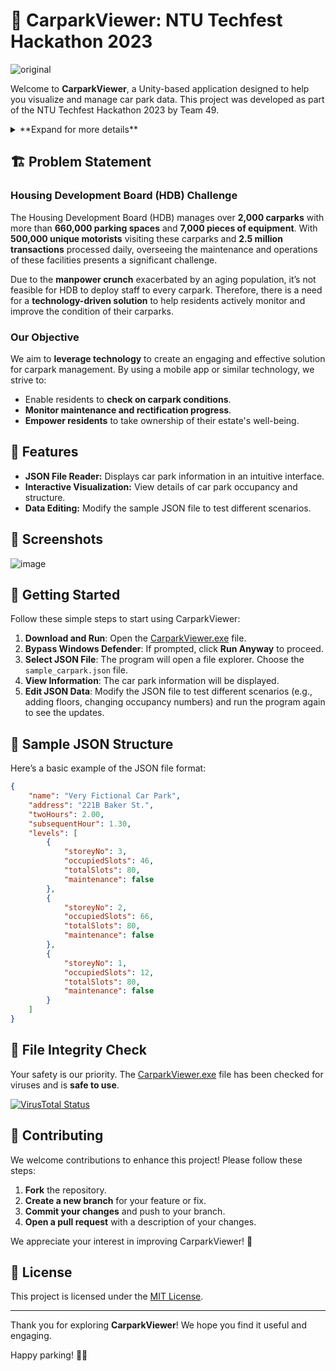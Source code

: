 # 🚗 CarparkViewer: NTU Techfest Hackathon 2023

![original](https://github.com/user-attachments/assets/8a53a0b8-f1d2-4672-a217-4404a1b911df)

Welcome to **CarparkViewer**, a Unity-based application designed to help you visualize and manage car park data. This project was developed as part of the NTU Techfest Hackathon 2023 by Team 49.

<details>
  <summary>**Expand for more details**</summary>

  ## More Information

  - This is a detailed explanation of the feature.
  - Here’s another detail about it.
  - Additional information can be added here.

</details>

## 🏗️ Problem Statement

### **Housing Development Board (HDB) Challenge**

The Housing Development Board (HDB) manages over **2,000 carparks** with more than **660,000 parking spaces** and **7,000 pieces of equipment**. With **500,000 unique motorists** visiting these carparks and **2.5 million transactions** processed daily, overseeing the maintenance and operations of these facilities presents a significant challenge. 

Due to the **manpower crunch** exacerbated by an aging population, it’s not feasible for HDB to deploy staff to every carpark. Therefore, there is a need for a **technology-driven solution** to help residents actively monitor and improve the condition of their carparks.

### **Our Objective**

We aim to **leverage technology** to create an engaging and effective solution for carpark management. By using a mobile app or similar technology, we strive to:
- Enable residents to **check on carpark conditions**.
- **Monitor maintenance and rectification progress**.
- **Empower residents** to take ownership of their estate's well-being.

## 🎯 Features

- **JSON File Reader:** Displays car park information in an intuitive interface.
- **Interactive Visualization:** View details of car park occupancy and structure.
- **Data Editing:** Modify the sample JSON file to test different scenarios.

## 📸 Screenshots

![image](https://github.com/user-attachments/assets/a640fd79-fd6c-4212-9af1-ef47ecb26d2a)

## 🚀 Getting Started

Follow these simple steps to start using CarparkViewer:

1. **Download and Run**: Open the [CarparkViewer.exe](/CarparkViewer.exe) file.
2. **Bypass Windows Defender**: If prompted, click **Run Anyway** to proceed.
3. **Select JSON File**: The program will open a file explorer. Choose the `sample_carpark.json` file.
4. **View Information**: The car park information will be displayed.
5. **Edit JSON Data**: Modify the JSON file to test different scenarios (e.g., adding floors, changing occupancy numbers) and run the program again to see the updates.

## 📜 Sample JSON Structure

Here’s a basic example of the JSON file format:

```json
{
    "name": "Very Fictional Car Park",
    "address": "221B Baker St.",
    "twoHours": 2.00,
    "subsequentHour": 1.30,
    "levels": [
        {
            "storeyNo": 3,
            "occupiedSlots": 46,
            "totalSlots": 80,
            "maintenance": false
        },
        {
            "storeyNo": 2,
            "occupiedSlots": 66,
            "totalSlots": 80,
            "maintenance": false
        },
        {
            "storeyNo": 1,
            "occupiedSlots": 12,
            "totalSlots": 80,
            "maintenance": false
        }
    ]
}

```

## 🔗 File Integrity Check

Your safety is our priority. The [CarparkViewer.exe](path/to/CarparkViewer.exe) file has been checked for viruses and is **safe to use**.

[![VirusTotal Status](https://img.shields.io/badge/VirusTotal-Clean-brightgreen?style=flat&logo=virus-total)](https://www.virustotal.com/gui/file/e1722005c0a8222d7f8893b0399690dd760328ad5bfe5e892bd116d35d39521c)

## 🤝 Contributing

We welcome contributions to enhance this project! Please follow these steps:

1. **Fork** the repository.
2. **Create a new branch** for your feature or fix.
3. **Commit your changes** and push to your branch.
4. **Open a pull request** with a description of your changes.

We appreciate your interest in improving CarparkViewer! 🚀

## 📜 License

This project is licensed under the [MIT License](LICENSE). 

---

Thank you for exploring **CarparkViewer**! We hope you find it useful and engaging. 

Happy parking! 🚗✨
